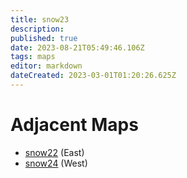 ```yaml
---
title: snow23
description: 
published: true
date: 2023-08-21T05:49:46.106Z
tags: maps
editor: markdown
dateCreated: 2023-03-01T01:20:26.625Z
---
```


# Adjacent Maps
 * [snow22](/maps/snow22) (East)
 * [snow24](/maps/snow24) (West)
